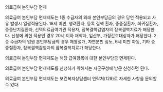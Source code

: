 의료급여 본인부담 면제


의료급여 본인부담 면제제도는 1종 수급자의 외래 본인부담금의 경우 당연 적용되고 사유 발생시 일괄적용된다. 18세 미만, 행려환자, 등록 결핵 환자, 중증질환자, 희귀질환자, 중증난치질환자, 선택의료급여기관 적용자, 잠복결핵감염자의 잠복결핵치료가 해당한다. 신청에 의한 적용인 경우 20세 이하 재학자, 임산부, 가정간호대상자가 해당한다. 2종 수급자의 입원 본인부담금의 경우 제왕절개, 자연분만 삼노, 6세 미만 아동, 기타 중증질환자, 잠복결핵감염자의 잠복결핵치료가 해당한다.


의료급여 본인부담 면제제도는 해당 급여항목에 대한 본인부담금 면제된다.


의료급여 본인부담 면제제도를 신청하기 위해서는 시군구청에 방문 신청하면 된다.


의료급여 본인부담 면제제도는 보건복지상담센터 연락처(129)로 자세한 사항을 문의할 수 있다.